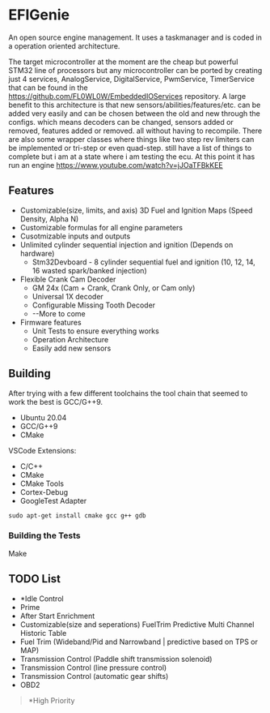 # EFIGenie

An open source engine management. It uses a taskmanager and is coded in a
operation oriented architecture.

The target microcontroller at the moment are the cheap but powerful STM32 line of processors
but any microcontroller can be ported by creating just 4 services,
AnalogService, DigitalService, PwmService, TimerService that can be found in the https://github.com/FL0WL0W/EmbeddedIOServices 
repository. A large benefit to this architecture is that new sensors/abilities/features/etc. 
can be added very easily and can be chosen between the old and new through the configs. 
which means decoders can be changed, sensors added or removed, features added or removed. 
all without having to recompile. There are also some wrapper classes where things like 
two step rev limiters can be implemented or tri-step or even quad-step. still have a list of
things to complete but i am at a state where i am testing the ecu. At this point it has run an engine https://www.youtube.com/watch?v=jJOaTFBkKEE

## Features
* Customizable(size, limits, and axis) 3D Fuel and Ignition Maps (Speed Density, Alpha N)
* Customizable formulas for all engine parameters
* Cusotmizable inputs and outputs
* Unlimited cylinder sequential injection and ignition (Depends on hardware)
  * Stm32Devboard - 8 cylinder sequential fuel and ignition (10, 12, 14, 16 wasted spark/banked injection)
* Flexible Crank Cam Decoder
  * GM 24x (Cam + Crank, Crank Only, or Cam only)
  * Universal 1X decoder
  * Configurable Missing Tooth Decoder
  * --More to come
* Firmware features
  * Unit Tests to ensure everything works
  * Operation Architecture
  * Easily add new sensors

## Building
After trying with a few different toolchains the tool chain that seemed to work the best is GCC/G++9.

* Ubuntu 20.04
* GCC/G++9
* CMake

VSCode Extensions:
* C/C++
* CMake
* CMake Tools
* Cortex-Debug
* GoogleTest Adapter

```
sudo apt-get install cmake gcc g++ gdb
```

### Building the Tests
Make 

## TODO List
* *Idle Control
* Prime
* After Start Enrichment
* Customizable(size and seperations) FuelTrim Predictive Multi Channel Historic Table
* Fuel Trim (Wideband/Pid and Narrowband | predictive based on TPS or MAP)
* Transmission Control (Paddle shift transmission solenoid)
* Transmission Control (line pressure control)
* Transmission Control (automatic gear shifts)
* OBD2

> *High Priority
